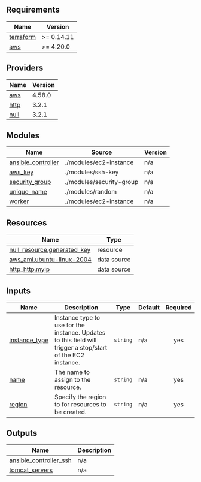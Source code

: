 ## Requirements

| Name | Version |
|------|---------|
| <a name="requirement_terraform"></a> [terraform](#requirement\_terraform) | >= 0.14.11 |
| <a name="requirement_aws"></a> [aws](#requirement\_aws) | >= 4.20.0 |

## Providers

| Name | Version |
|------|---------|
| <a name="provider_aws"></a> [aws](#provider\_aws) | 4.58.0 |
| <a name="provider_http"></a> [http](#provider\_http) | 3.2.1 |
| <a name="provider_null"></a> [null](#provider\_null) | 3.2.1 |

## Modules

| Name | Source | Version |
|------|--------|---------|
| <a name="module_ansible_controller"></a> [ansible\_controller](#module\_ansible\_controller) | ./modules/ec2-instance | n/a |
| <a name="module_aws_key"></a> [aws\_key](#module\_aws\_key) | ./modules/ssh-key | n/a |
| <a name="module_security_group"></a> [security\_group](#module\_security\_group) | ./modules/security-group | n/a |
| <a name="module_unique_name"></a> [unique\_name](#module\_unique\_name) | ./modules/random | n/a |
| <a name="module_worker"></a> [worker](#module\_worker) | ./modules/ec2-instance | n/a |

## Resources

| Name | Type |
|------|------|
| [null_resource.generated_key](https://registry.terraform.io/providers/hashicorp/null/latest/docs/resources/resource) | resource |
| [aws_ami.ubuntu-linux-2004](https://registry.terraform.io/providers/hashicorp/aws/latest/docs/data-sources/ami) | data source |
| [http_http.myip](https://registry.terraform.io/providers/hashicorp/http/latest/docs/data-sources/http) | data source |

## Inputs

| Name | Description | Type | Default | Required |
|------|-------------|------|---------|:--------:|
| <a name="input_instance_type"></a> [instance\_type](#input\_instance\_type) | Instance type to use for the instance. Updates to this field will trigger a stop/start of the EC2 instance. | `string` | n/a | yes |
| <a name="input_name"></a> [name](#input\_name) | The name to assign to the resource. | `string` | n/a | yes |
| <a name="input_region"></a> [region](#input\_region) | Specify the region to for resources to be created. | `string` | n/a | yes |

## Outputs

| Name | Description |
|------|-------------|
| <a name="output_ansible_controller_ssh"></a> [ansible\_controller\_ssh](#output\_ansible\_controller\_ssh) | n/a |
| <a name="output_tomcat_servers"></a> [tomcat\_servers](#output\_tomcat\_servers) | n/a |
